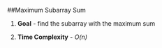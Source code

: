 ##Maximum Subarray Sum  

1. **Goal** - find the subarray with the maximum sum  

2. **Time Complexity** - *O(n)*